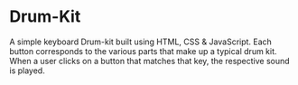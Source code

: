 # Drum-Kit

A simple keyboard Drum-kit built using HTML, CSS & JavaScript. Each button corresponds to the various parts that make up a typical drum kit. When a user clicks on a button that matches that key, the respective sound is played.
